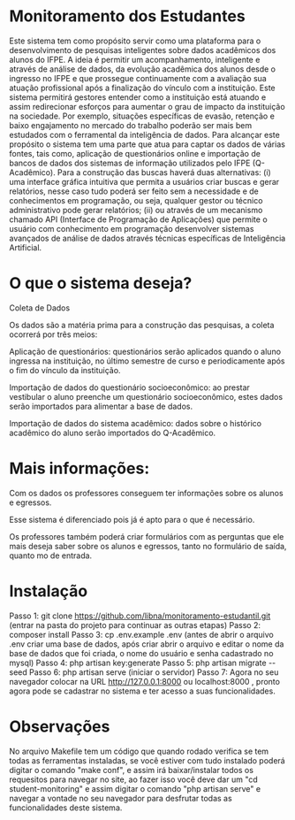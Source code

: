 # Monitoramento dos Estudantes


Este sistema tem como propósito servir como uma plataforma para o desenvolvimento de pesquisas inteligentes sobre dados acadêmicos dos alunos do IFPE. A ideia é permitir um acompanhamento, inteligente e através de análise de dados, da evolução acadêmica dos alunos desde o ingresso no IFPE e que prossegue continuamente com a avaliação sua atuação profissional após a finalização do vínculo com a instituição.  Este sistema permitirá gestores entender como a instituição está atuando e assim redirecionar esforços para aumentar o grau de impacto da instituição na sociedade. Por exemplo, situações específicas de evasão, retenção e baixo engajamento no mercado do trabalho poderão ser mais bem estudados com o ferramental da inteligência de dados.
Para alcançar este propósito o sistema tem uma parte que atua para captar os dados de várias fontes, tais como, aplicação de questionários online e importação de bancos de dados dos sistemas de informação utilizados pelo IFPE (Q-Acadêmico). Para a construção das buscas haverá duas alternativas: (i) uma interface gráfica intuitiva que permita a usuários criar buscas e gerar relatórios, nesse caso tudo poderá ser feito sem a necessidade e de conhecimentos em programação, ou seja, qualquer gestor ou técnico administrativo pode gerar relatórios; (ii) ou através de um mecanismo chamado API (Interface de Programação de Aplicações) que permite o usuário com conhecimento em programação desenvolver sistemas avançados de análise de dados através técnicas específicas de Inteligência Artificial. 


# O que o sistema deseja? 
 
Coleta de Dados

Os dados são a matéria prima para a construção das pesquisas, a coleta ocorrerá por três meios:

Aplicação de questionários: questionários serão aplicados quando o aluno ingressa na instituição, no último semestre de curso e periodicamente após o fim do vínculo da instituição.

Importação de dados do questionário socioeconômico: ao prestar vestibular o aluno preenche um questionário socioeconômico, estes dados serão importados para alimentar a base de dados. 

Importação de dados do sistema acadêmico: dados sobre o histórico acadêmico do aluno serão importados do Q-Acadêmico.

# Mais informações:

Com os dados os professores conseguem ter informações sobre os alunos e egressos.

Esse sistema é diferenciado pois já é apto para o que é necessário.

Os professores também poderá criar formulários com as perguntas que ele mais deseja saber sobre os alunos e egressos, tanto no formulário de saída, quanto mo de entrada.


# Instalação 

Passo 1: git clone https://github.com/libna/monitoramento-estudantil.git (entrar na pasta do projeto para continuar as outras etapas) Passo 2: composer install Passo 3: cp .env.example .env (antes de abrir o arquivo .env criar uma base de dados, após criar abrir o arquivo e editar o nome da base de dados que foi criada, o nome do usuário e senha cadastrado no mysql) Passo 4: php artisan key:generate Passo 5: php artisan migrate --seed Passo 6: php artisan serve (iniciar o servidor) Passo 7: Agora no seu navegador colocar na URL http://127.0.0.1:8000 ou localhost:8000 , pronto agora pode se cadastrar no sistema e ter acesso a suas funcionalidades.

# Observações

No arquivo Makefile tem um código que quando rodado verifica se tem todas as ferramentas instaladas,
se você estiver com tudo instalado poderá digitar o comando "make conf", e assim irá baixar/instalar
todos os requesitos para navegar no site, ao fazer isso você deve dar um "cd student-monitoring" e 
assim digitar o comando "php artisan serve" e navegar a vontade no seu navegador para desfrutar todas
as funcionalidades deste sistema. 






